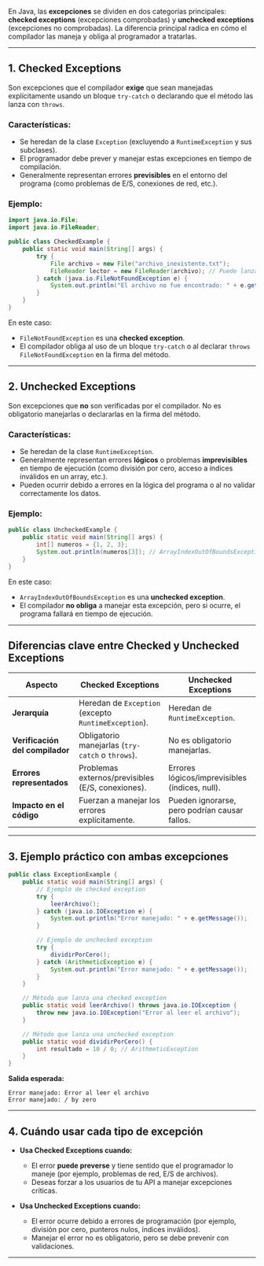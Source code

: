 En Java, las **excepciones** se dividen en dos categorías principales: **checked exceptions** (excepciones comprobadas) y **unchecked exceptions** (excepciones no comprobadas). La diferencia principal radica en cómo el compilador las maneja y obliga al programador a tratarlas.

---

## **1. Checked Exceptions**
Son excepciones que el compilador **exige** que sean manejadas explícitamente usando un bloque `try-catch` o declarando que el método las lanza con `throws`.

### **Características:**
- Se heredan de la clase `Exception` (excluyendo a `RuntimeException` y sus subclases).
- El programador debe prever y manejar estas excepciones en tiempo de compilación.
- Generalmente representan errores **previsibles** en el entorno del programa (como problemas de E/S, conexiones de red, etc.).

### **Ejemplo:**
```java
import java.io.File;
import java.io.FileReader;

public class CheckedExample {
    public static void main(String[] args) {
        try {
            File archivo = new File("archivo_inexistente.txt");
            FileReader lector = new FileReader(archivo); // Puede lanzar FileNotFoundException
        } catch (java.io.FileNotFoundException e) {
            System.out.println("El archivo no fue encontrado: " + e.getMessage());
        }
    }
}
```

En este caso:
- `FileNotFoundException` es una **checked exception**.
- El compilador obliga al uso de un bloque `try-catch` o al declarar `throws FileNotFoundException` en la firma del método.

---

## **2. Unchecked Exceptions**
Son excepciones que **no** son verificadas por el compilador. No es obligatorio manejarlas o declararlas en la firma del método.

### **Características:**
- Se heredan de la clase `RuntimeException`.
- Generalmente representan errores **lógicos** o problemas **imprevisibles** en tiempo de ejecución (como división por cero, acceso a índices inválidos en un array, etc.).
- Pueden ocurrir debido a errores en la lógica del programa o al no validar correctamente los datos.

### **Ejemplo:**
```java
public class UncheckedExample {
    public static void main(String[] args) {
        int[] numeros = {1, 2, 3};
        System.out.println(numeros[3]); // ArrayIndexOutOfBoundsException
    }
}
```

En este caso:
- `ArrayIndexOutOfBoundsException` es una **unchecked exception**.
- El compilador **no obliga** a manejar esta excepción, pero si ocurre, el programa fallará en tiempo de ejecución.

---

## **Diferencias clave entre Checked y Unchecked Exceptions**

| **Aspecto**                  | **Checked Exceptions**                          | **Unchecked Exceptions**                          |
|-------------------------------|------------------------------------------------|--------------------------------------------------|
| **Jerarquía**                 | Heredan de `Exception` (excepto `RuntimeException`). | Heredan de `RuntimeException`.                  |
| **Verificación del compilador** | Obligatorio manejarlas (`try-catch` o `throws`). | No es obligatorio manejarlas.                   |
| **Errores representados**     | Problemas externos/previsibles (E/S, conexiones). | Errores lógicos/imprevisibles (índices, null).   |
| **Impacto en el código**      | Fuerzan a manejar los errores explícitamente.    | Pueden ignorarse, pero podrían causar fallos.    |

---

## **3. Ejemplo práctico con ambas excepciones**

```java
public class ExceptionExample {
    public static void main(String[] args) {
        // Ejemplo de checked exception
        try {
            leerArchivo();
        } catch (java.io.IOException e) {
            System.out.println("Error manejado: " + e.getMessage());
        }

        // Ejemplo de unchecked exception
        try {
            dividirPorCero();
        } catch (ArithmeticException e) {
            System.out.println("Error manejado: " + e.getMessage());
        }
    }

    // Método que lanza una checked exception
    public static void leerArchivo() throws java.io.IOException {
        throw new java.io.IOException("Error al leer el archivo");
    }

    // Método que lanza una unchecked exception
    public static void dividirPorCero() {
        int resultado = 10 / 0; // ArithmeticException
    }
}
```

**Salida esperada:**
```
Error manejado: Error al leer el archivo
Error manejado: / by zero
```

---

## **4. Cuándo usar cada tipo de excepción**

- **Usa Checked Exceptions cuando:**
    - El error **puede preverse** y tiene sentido que el programador lo maneje (por ejemplo, problemas de red, E/S de archivos).
    - Deseas forzar a los usuarios de tu API a manejar excepciones críticas.

- **Usa Unchecked Exceptions cuando:**
    - El error ocurre debido a errores de programación (por ejemplo, división por cero, punteros nulos, índices inválidos).
    - Manejar el error no es obligatorio, pero se debe prevenir con validaciones.

---
